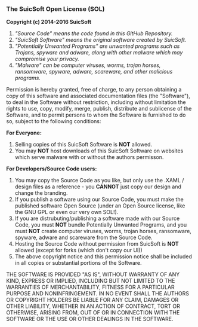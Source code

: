 ### The SuicSoft Open License (SOL)

**Copyright (c) 2014-2016 SuicSoft**


1. *"Source Code" means the code found in this GitHub Repository.*
2. *"SuicSoft Software" means the original software created by SuicSoft.*
3. *"Potentially Unwanted Programs" are unwanted programs such as Trojans, spyware and adware, along with other malware which may compromise your privacy.*
4. *"Malware" can be computer viruses, worms, trojan horses, ransomware, spyware, adware, scareware, and other malicious programs.*



Permission is hereby granted, free of charge, to any person obtaining a copy
of this software and associated documentation files (the "Software"), to deal
in the Software without restriction, including without limitation the rights
to use, copy, modify, merge, publish, distribute and sublicense of the Software, 
and to permit persons to whom the Software is furnished to do so, 
subject to the following conditions:

**For Everyone:**

1. Selling copies of this SuicSoft Software is **NOT** allowed.
2. You may **NOT** host downloads of this SuicSoft Software on websites which serve malware with or without the authors permisson. 

**For Developers/Source Code users:**

1. You may copy the Source Code as you like, but only use the .XAML / design files as a reference - you **CANNOT** just copy our design and change the branding.
2. If you publish a software using our Source Code, you must make the published software 
Open Source (under an Open Source license, like the GNU GPL or even our very own SOL!).
3. If you are distrubuting/publishing a software made with our Source Code, you must **NOT** bundle Potentially Unwanted Programs, and you must **NOT** create computer viruses, worms, trojan horses, ransomware, spyware, adware and scareware from the Source Code.
4. Hosting the Source Code without permission from SuicSoft is **NOT** allowed (except for forks (which don't copy our UI))
5. The above copyright notice and this permission notice shall be included in all
copies or substantial portions of the Software.


THE SOFTWARE IS PROVIDED "AS IS", WITHOUT WARRANTY OF ANY KIND, EXPRESS OR
IMPLIED, INCLUDING BUT NOT LIMITED TO THE WARRANTIES OF MERCHANTABILITY,
FITNESS FOR A PARTICULAR PURPOSE AND NONINFRINGEMENT. IN NO EVENT SHALL THE
AUTHORS OR COPYRIGHT HOLDERS BE LIABLE FOR ANY CLAIM, DAMAGES OR OTHER
LIABILITY, WHETHER IN AN ACTION OF CONTRACT, TORT OR OTHERWISE, ARISING FROM,
OUT OF OR IN CONNECTION WITH THE SOFTWARE OR THE USE OR OTHER DEALINGS IN THE
SOFTWARE.
